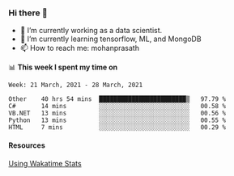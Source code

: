 ### Hi there 👋

- 🔭 I’m currently working as a data scientist.
- 🌱 I’m currently learning tensorflow, ML, and MongoDB
- 📫 How to reach me: mohanprasath

📊 **This week I spent my time on**
<!--START_SECTION:waka-->
```text
Week: 21 March, 2021 - 28 March, 2021

Other    40 hrs 54 mins  ████████████████████████▒   97.79 % 
C#       14 mins         ░░░░░░░░░░░░░░░░░░░░░░░░░   00.58 % 
VB.NET   13 mins         ░░░░░░░░░░░░░░░░░░░░░░░░░   00.56 % 
Python   13 mins         ░░░░░░░░░░░░░░░░░░░░░░░░░   00.55 % 
HTML     7 mins          ░░░░░░░░░░░░░░░░░░░░░░░░░   00.29 % 
```
<!--END_SECTION:waka-->

#### Resources
[Using Wakatime Stats](https://github.com/marketplace/actions/waka-readme)
